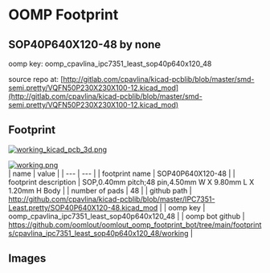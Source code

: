 # OOMP Footprint  
## SOP40P640X120-48  by none  
  
oomp key: oomp_cpavlina_ipc7351_least_sop40p640x120_48  
  
source repo at: [http://gitlab.com/cpavlina/kicad-pcblib/blob/master/smd-semi.pretty/VQFN50P230X230X100-12.kicad_mod](http://gitlab.com/cpavlina/kicad-pcblib/blob/master/smd-semi.pretty/VQFN50P230X230X100-12.kicad_mod)  
## Footprint  
  
[![working_kicad_pcb_3d.png](working_kicad_pcb_3d_600.png)](working_kicad_pcb_3d.png)  
  
[![working.png](working_600.png)](working.png)  
| name | value | 
| --- | --- | 
| footprint name | SOP40P640X120-48 | 
| footprint description | SOP,0.40mm pitch;48 pin,4.50mm W X 9.80mm L X 1.20mm H Body | 
| number of pads | 48 | 
| github path | http://github.com/cpavlina/kicad-pcblib/blob/master/IPC7351-Least.pretty/SOP40P640X120-48.kicad_mod | 
| oomp key | oomp_cpavlina_ipc7351_least_sop40p640x120_48 | 
| oomp bot github | https://github.com/oomlout/oomlout_oomp_footprint_bot/tree/main/footprints/cpavlina_ipc7351_least_sop40p640x120_48/working | 
## Images  
